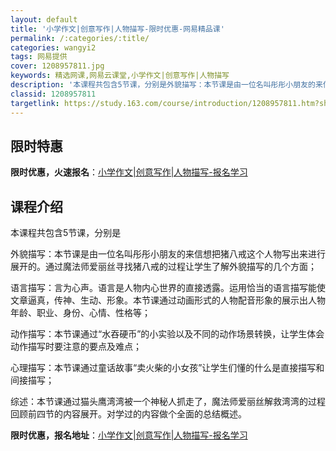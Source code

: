 ```yaml
---
layout: default
title: '小学作文|创意写作|人物描写-限时优惠-网易精品课'
permalink: /:categories/:title/
categories: wangyi2
tags: 网易提供
cover: 1208957811.jpg
keywords: 精选网课,网易云课堂,小学作文|创意写作|人物描写
description: '本课程共包含5节课，分别是外貌描写：本节课是由一位名叫彤彤小朋友的来信想把猪八戒这个人物写出来进行展开的。通过魔法师爱丽'
classid: 1208957811
targetlink: https://study.163.com/course/introduction/1208957811.htm?share=1&shareId=1025206652&utm_campaign=share&utm_medium=iphoneShare&utm_source=&utm_u=1025206652
---
```


## 限时特惠

**限时优惠，火速报名**：[小学作文|创意写作|人物描写-报名学习](https://study.163.com/course/introduction/1208957811.htm?share=1&shareId=1025206652&utm_campaign=share&utm_medium=iphoneShare&utm_source=&utm_u=1025206652)

## 课程介绍

本课程共包含5节课，分别是



外貌描写：本节课是由一位名叫彤彤小朋友的来信想把猪八戒这个人物写出来进行展开的。通过魔法师爱丽丝寻找猪八戒的过程让学生了解外貌描写的几个方面；



语言描写：言为心声。语言是人物内心世界的直接透露。运用恰当的语言描写能使文章逼真，传神、生动、形象。本节课通过动画形式的人物配音形象的展示出人物年龄、职业、身份、心情、性格等；



动作描写：本节课通过“水吞硬币”的小实验以及不同的动作场景转换，让学生体会动作描写时要注意的要点及难点；



心理描写：本节课通过童话故事“卖火柴的小女孩”让学生们懂的什么是直接描写和间接描写；



综述：本节课通过猫头鹰湾湾被一个神秘人抓走了，魔法师爱丽丝解救湾湾的过程回顾前四节的内容展开。对学过的内容做个全面的总结概述。

**限时优惠，报名地址**：[小学作文|创意写作|人物描写-报名学习](https://study.163.com/course/introduction/1208957811.htm?share=1&shareId=1025206652&utm_campaign=share&utm_medium=iphoneShare&utm_source=&utm_u=1025206652)

